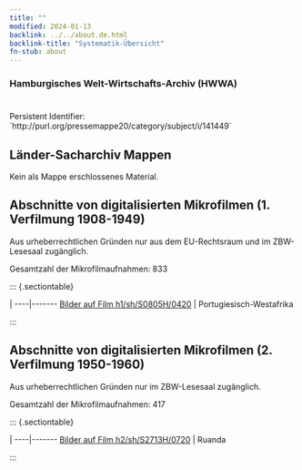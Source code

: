 ```yaml
---
title: ""
modified: 2024-01-13
backlink: ../../about.de.html
backlink-title: "Systematik-Übersicht"
fn-stub: about
---
```


### Hamburgisches Welt-Wirtschafts-Archiv (HWWA)

# 

<div class="hint">Persistent Identifier: `http://purl.org/pressemappe20/category/subject/i/141449`</div>







## Länder-Sacharchiv Mappen





Kein als Mappe erschlossenes Material.



<a id="filmsections" />

## Abschnitte von digitalisierten Mikrofilmen (1. Verfilmung 1908-1949)

<p>Aus urheberrechtlichen Gründen nur aus dem EU-Rechtsraum und im ZBW-Lesesaal zugänglich.</p>


<p>Gesamtzahl der Mikrofilmaufnahmen: 833</p>





::: {.sectiontable}

 | 
----|-------
<a class="btn" href="https://pm20.zbw.eu/film/h1/sh/S0805H/0420" rel="nofollow">Bilder auf Film h1/sh/S0805H/0420</a> | Portugiesisch-Westafrika


:::




## Abschnitte von digitalisierten Mikrofilmen (2. Verfilmung 1950-1960)

<p>Aus urheberrechtlichen Gründen nur im ZBW-Lesesaal zugänglich.</p>


<p>Gesamtzahl der Mikrofilmaufnahmen: 417</p>





::: {.sectiontable}

 | 
----|-------
<a class="btn" href="https://pm20.zbw.eu/film/h2/sh/S2713H/0720" rel="nofollow">Bilder auf Film h2/sh/S2713H/0720</a> | Ruanda


:::
















